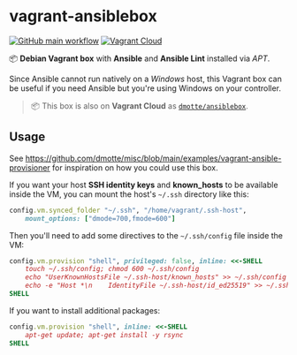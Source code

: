 # vagrant-ansiblebox

[![GitHub main workflow](https://img.shields.io/github/actions/workflow/status/dmotte/vagrant-ansiblebox/main.yml?branch=main&logo=github&label=main&style=flat-square)](https://github.com/dmotte/vagrant-ansiblebox/actions)
[![Vagrant Cloud](https://img.shields.io/badge/vagrant-dmotte/ansiblebox-blue?logo=vagrant&style=flat-square)](https://app.vagrantup.com/dmotte/boxes/ansiblebox)

:package: **Debian Vagrant box** with **Ansible** and **Ansible Lint** installed via _APT_.

Since Ansible cannot run natively on a _Windows_ host, this Vagrant box can be useful if you need Ansible but you're using Windows on your controller.

> :package: This box is also on **Vagrant Cloud** as [`dmotte/ansiblebox`](https://app.vagrantup.com/dmotte/boxes/ansiblebox).

## Usage

See https://github.com/dmotte/misc/blob/main/examples/vagrant-ansible-provisioner for inspiration on how you could use this box.

If you want your host **SSH identity keys** and **known_hosts** to be available inside the VM, you can mount the host's `~/.ssh` directory like this:

```ruby
config.vm.synced_folder "~/.ssh", "/home/vagrant/.ssh-host",
    mount_options: ["dmode=700,fmode=600"]
```

Then you'll need to add some directives to the `~/.ssh/config` file inside the VM:

```ruby
config.vm.provision "shell", privileged: false, inline: <<-SHELL
    touch ~/.ssh/config; chmod 600 ~/.ssh/config
    echo "UserKnownHostsFile ~/.ssh-host/known_hosts" >> ~/.ssh/config
    echo -e "Host *\n    IdentityFile ~/.ssh-host/id_ed25519" >> ~/.ssh/config
SHELL
```

If you want to install additional packages:

```ruby
config.vm.provision "shell", inline: <<-SHELL
    apt-get update; apt-get install -y rsync
SHELL
```
